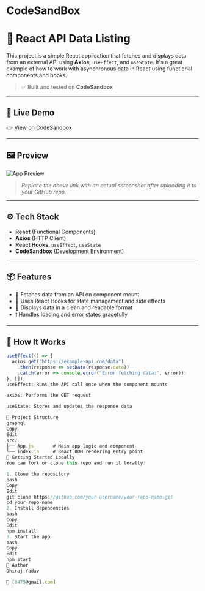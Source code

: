 # CodeSandBox

# 🧩 React API Data Listing

This project is a simple React application that fetches and displays data from an external API using **Axios**, `useEffect`, and `useState`. It's a great example of how to work with asynchronous data in React using functional components and hooks.

> ✅ Built and tested on **CodeSandbox**

---

## 🔗 Live Demo

👉 [View on CodeSandbox](https://codesandbox.io/p/sandbox/prod-waterfall-dxfcd9)

---

## 🖼️ Preview

![App Preview](https://raw.githubusercontent.com/your-username/your-repo-name/main/preview.png)

> _Replace the above link with an actual screenshot after uploading it to your GitHub repo._

---

## ⚙️ Tech Stack

- **React** (Functional Components)
- **Axios** (HTTP Client)
- **React Hooks**: `useEffect`, `useState`
- **CodeSandbox** (Development Environment)

---

## 📦 Features

- 🔄 Fetches data from an API on component mount
- 🧠 Uses React Hooks for state management and side effects
- 📃 Displays data in a clean and readable format
- ❗ Handles loading and error states gracefully

---

## 🧠 How It Works

```jsx
useEffect(() => {
  axios.get("https://example-api.com/data")
    .then(response => setData(response.data))
    .catch(error => console.error("Error fetching data:", error));
}, []);
useEffect: Runs the API call once when the component mounts

axios: Performs the GET request

useState: Stores and updates the response data

📁 Project Structure
graphql
Copy
Edit
src/
├── App.js       # Main app logic and component
└── index.js     # React DOM rendering entry point
🚀 Getting Started Locally
You can fork or clone this repo and run it locally:

1. Clone the repository
bash
Copy
Edit
git clone https://github.com/your-username/your-repo-name.git
cd your-repo-name
2. Install dependencies
bash
Copy
Edit
npm install
3. Start the app
bash
Copy
Edit
npm start
🙋 Author
Dhiraj Yadav

📧 [8475@gmail.com]

